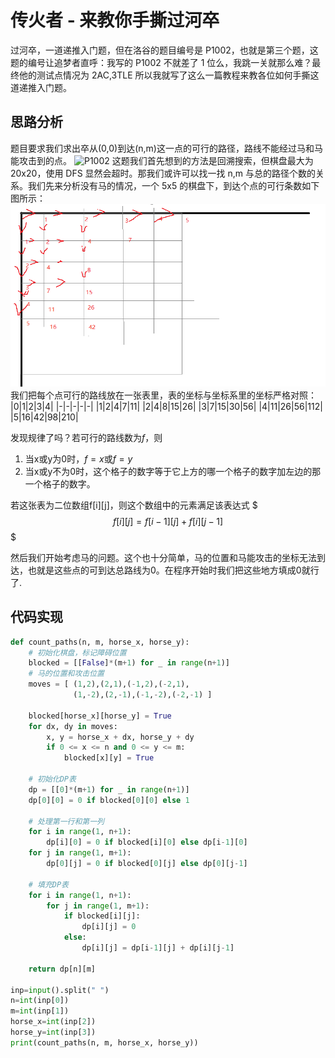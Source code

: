 # 传火者 - 来教你手撕过河卒

过河卒，一道递推入门题，但在洛谷的题目编号是 P1002，也就是第三个题，这题的编号让追梦者直呼：我写的 P1002 不就差了 1 位么，我跳一关就那么难？最终他的测试点情况为 2AC,3TLE 所以我就写了这么一篇教程来教各位如何手撕这道递推入门题。

## 思路分析

题目要求我们求出卒从(0,0)到达(n,m)这一点的可行的路径，路线不能经过马和马能攻击到的点。
![P1002](https://cdn.luogu.com.cn/upload/image_hosting/ipmwl52i.png)
这题我们首先想到的方法是回溯搜索，但棋盘最大为 20x20，使用 DFS 显然会超时。那我们或许可以找一找 n,m 与总的路径个数的关系。我们先来分析没有马的情况，一个 5x5 的棋盘下，到达个点的可行条数如下图所示：
![1](./assets/tutorial-1.png)
我们把每个点可行的路线放在一张表里，表的坐标与坐标系里的坐标严格对照：
|0|1|2|3|4|
|-|-|-|-|-|
|1|2|4|7|11|
|2|4|8|15|26|
|3|7|15|30|56|
|4|11|26|56|112|
|5|16|42|98|210|

发现规律了吗？若可行的路线数为$f$，则
1. 当x或y为0时，$f=x$或$f=y$
2. 当x或y不为0时，这个格子的数字等于它上方的哪一个格子的数字加左边的那一个格子的数字。

若这张表为二位数组f[i][j]，则这个数组中的元素满足该表达式
$$$
f[i][j]=f[i-1][j]+f[i][j-1]
$$$

然后我们开始考虑马的问题。这个也十分简单，马的位置和马能攻击的坐标无法到达，也就是这些点的可到达总路线为0。在程序开始时我们把这些地方填成0就行了.

## 代码实现

``` python
def count_paths(n, m, horse_x, horse_y):
    # 初始化棋盘，标记障碍位置
    blocked = [[False]*(m+1) for _ in range(n+1)]
    # 马的位置和攻击位置
    moves = [ (1,2),(2,1),(-1,2),(-2,1),
              (1,-2),(2,-1),(-1,-2),(-2,-1) ]
    
    blocked[horse_x][horse_y] = True
    for dx, dy in moves:
        x, y = horse_x + dx, horse_y + dy
        if 0 <= x <= n and 0 <= y <= m:
            blocked[x][y] = True
    
    # 初始化DP表
    dp = [[0]*(m+1) for _ in range(n+1)]
    dp[0][0] = 0 if blocked[0][0] else 1
    
    # 处理第一行和第一列
    for i in range(1, n+1):
        dp[i][0] = 0 if blocked[i][0] else dp[i-1][0]
    for j in range(1, m+1):
        dp[0][j] = 0 if blocked[0][j] else dp[0][j-1]
    
    # 填充DP表
    for i in range(1, n+1):
        for j in range(1, m+1):
            if blocked[i][j]:
                dp[i][j] = 0
            else:
                dp[i][j] = dp[i-1][j] + dp[i][j-1]
    
    return dp[n][m]

inp=input().split(" ")
n=int(inp[0])
m=int(inp[1])
horse_x=int(inp[2])
horse_y=int(inp[3])
print(count_paths(n, m, horse_x, horse_y))
```